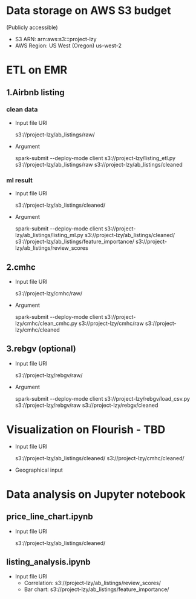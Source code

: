# Data storage on AWS S3 budget
(Publicly accessible)
- S3 ARN: arn:aws:s3:::project-lzy
- AWS Region: US West (Oregon) us-west-2



# ETL on EMR

## 1.Airbnb listing

### clean data
- Input file URI

    s3://project-lzy/ab_listings/raw/

- Argument

    spark-submit --deploy-mode client s3://project-lzy/listing_etl.py s3://project-lzy/ab_listings/raw s3://project-lzy/ab_listings/cleaned

### ml result
- Input file URI

    s3://project-lzy/ab_listings/cleaned/

- Argument

    spark-submit --deploy-mode client s3://project-lzy/ab_listings/listing_ml.py s3://project-lzy/ab_listings/cleaned/ s3://project-lzy/ab_listings/feature_importance/ s3://project-lzy/ab_listings/review_scores


## 2.cmhc
- Input file URI

    s3://project-lzy/cmhc/raw/

- Argument

    spark-submit --deploy-mode client s3://project-lzy/cmhc/clean_cmhc.py s3://project-lzy/cmhc/raw s3://project-lzy/cmhc/cleaned


## 3.rebgv (optional)
- Input file URI

    s3://project-lzy/rebgv/raw/

- Argument

    spark-submit --deploy-mode client s3://project-lzy/rebgv/load_csv.py s3://project-lzy/rebgv/raw s3://project-lzy/rebgv/cleaned



# Visualization on Flourish - TBD
- Input file URI

    s3://project-lzy/ab_listings/cleaned/
    s3://project-lzy/cmhc/cleaned/

- Geographical input


# Data analysis on Jupyter notebook

## price_line_chart.ipynb
- Input file URI

    s3://project-lzy/ab_listings/cleaned/

## listing_analysis.ipynb
- Input file URI
    - Correlation: s3://project-lzy/ab_listings/review_scores/
    - Bar chart: s3://project-lzy/ab_listings/feature_importance/
    
